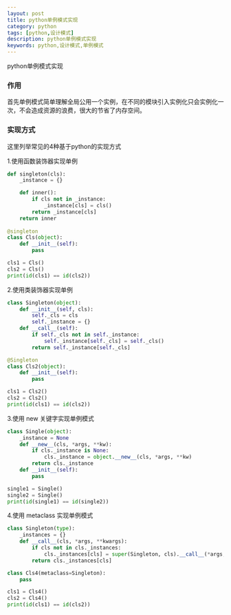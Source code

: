 ```yaml
---
layout: post
title: python单例模式实现
category: python
tags: [python,设计模式]
description: python单例模式实现
keywords: python,设计模式,单例模式
---
```


python单例模式实现

### 作用

首先单例模式简单理解全局公用一个实例，在不同的模块引入实例化只会实例化一次，不会造成资源的浪费，很大的节省了内存空间。

### 实现方式

这里列举常见的4种基于python的实现方式

1.使用函数装饰器实现单例

```python
def singleton(cls):
    _instance = {}

    def inner():
        if cls not in _instance:
            _instance[cls] = cls()
        return _instance[cls]
    return inner
    
@singleton
class Cls(object):
    def __init__(self):
        pass

cls1 = Cls()
cls2 = Cls()
print(id(cls1) == id(cls2))
```

2.使用类装饰器实现单例

```python
class Singleton(object):
    def __init__(self, cls):
        self._cls = cls
        self._instance = {}
    def __call__(self):
        if self._cls not in self._instance:
            self._instance[self._cls] = self._cls()
        return self._instance[self._cls]

@Singleton
class Cls2(object):
    def __init__(self):
        pass

cls1 = Cls2()
cls2 = Cls2()
print(id(cls1) == id(cls2))
```

3.使用 new 关键字实现单例模式

```python
class Single(object):
    _instance = None
    def __new__(cls, *args, **kw):
        if cls._instance is None:
            cls._instance = object.__new__(cls, *args, **kw)
        return cls._instance
    def __init__(self):
        pass

single1 = Single()
single2 = Single()
print(id(single1) == id(single2))
```

4.使用 metaclass 实现单例模式

```python
class Singleton(type):
    _instances = {}
    def __call__(cls, *args, **kwargs):
        if cls not in cls._instances:
            cls._instances[cls] = super(Singleton, cls).__call__(*args, **kwargs)
        return cls._instances[cls]

class Cls4(metaclass=Singleton):
    pass

cls1 = Cls4()
cls2 = Cls4()
print(id(cls1) == id(cls2))
```